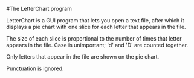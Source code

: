 #The LetterChart program

LetterChart is a GUI program that lets you open a text file, after which it displays a pie chart with one slice for each letter that appears in the file.

The size of each slice is proportional to the number of times that letter appears in the file. Case is unimportant; 'd' and 'D' are counted together.

Only letters that appear in the file are shown on the pie chart.

Punctuation is ignored.
